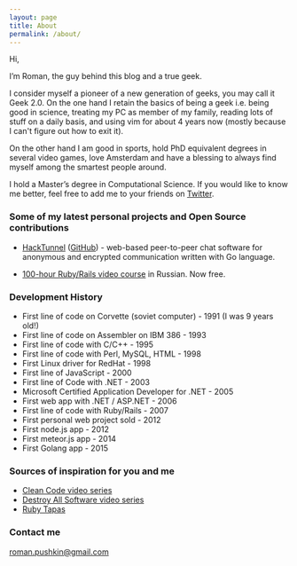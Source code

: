 ```yaml
---
layout: page
title: About
permalink: /about/
---
```


Hi,

I’m Roman, the guy behind this blog and a true geek.

I consider myself a pioneer of a new generation of geeks, you may call it Geek 2.0. On the one hand I retain the basics of being a geek i.e. being good in science, treating my PC as member of my family, reading lots of stuff on a daily basis, and using vim for about 4 years now (mostly because I can't figure out how to exit it).

On the other hand I am good in sports, hold PhD equivalent degrees in several video games, love Amsterdam and have a blessing to always find myself among the smartest people around.

I hold a Master’s degree in Computational Science. If you would like to know me better, feel free to add me to your friends on [Twitter](http://twitter.com/romanpushkin).

### Some of my latest personal projects and Open Source contributions

* [HackTunnel](https://hacktunnel.com) ([GitHub](https://github.com/devhq-io/hacktunnel)) - web-based peer-to-peer chat software for anonymous and encrypted communication written with Go language.

* [100-hour Ruby/Rails video course](http://rubyschool.us) in Russian. Now free. 

### Development History

* First line of code on Corvette (soviet computer) - 1991 (I was 9 years old!)
* First line of code on Assembler on IBM 386 - 1993
* First line of code with C/C++ - 1995
* First line of code with Perl, MySQL, HTML - 1998
* First Linux driver for RedHat - 1998
* First line of JavaScript - 2000
* First line of Code with .NET - 2003
* Microsoft Certified Application Developer for .NET - 2005
* First web app with .NET / ASP.NET - 2006
* First line of code with Ruby/Rails - 2007
* First personal web project sold - 2012
* First node.js app - 2012
* First meteor.js app - 2014
* First Golang app - 2015

### Sources of inspiration for you and me

* [Clean Code video series](http://cleancoders.com/category/clean-code)
* [Destroy All Software video series](destroyallsoftware.com/screencasts/catalog)
* [Ruby Tapas](http://rubytapas.com/)

### Contact me

[roman.pushkin@gmail.com](mailto:roman.pushkin@gmail.com)

